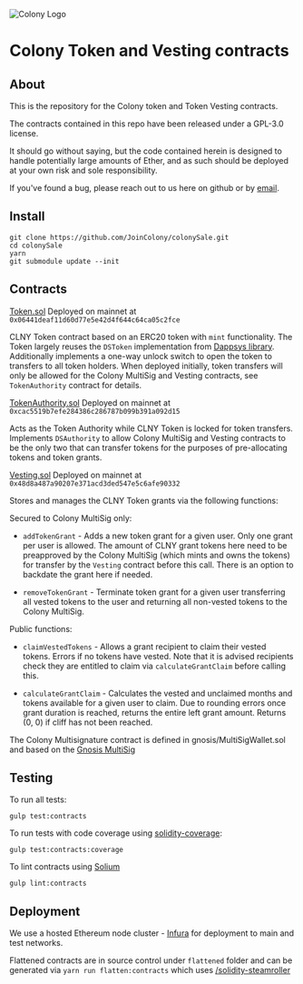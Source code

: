 ![Colony Logo](https://user-images.githubusercontent.com/9886144/31672259-f9586cc4-b353-11e7-97fd-486069cbd256.png)

# Colony Token and Vesting contracts

## About

This is the repository for the Colony token and Token Vesting contracts.

The contracts contained in this repo have been released under a GPL-3.0 license. 

It should go without saying, but the code contained herein is designed to handle potentially large amounts of Ether, and as such should be deployed at your own risk and sole responsibility.  

If you've found a bug, please reach out to us here on github or by [email](mailto:hello@colony.io).

## Install

```
git clone https://github.com/JoinColony/colonySale.git
cd colonySale
yarn
git submodule update --init
```

## Contracts

[Token.sol](./contracts/Token.sol)
Deployed on mainnet at `0x06441deaf11d60d77e5e42d4f644c64ca05c2fce`

CLNY Token contract based on an ERC20 token with `mint` functionality. The Token largely reuses the `DSToken` implementation from [Dappsys library](https://github.com/dapphub/dappsys). Additionally implements a one-way unlock switch to open the token to transfers to all token holders. When deployed initially, token transfers will only be allowed for the Colony MultiSig and Vesting contracts, see `TokenAuthority` contract for details. 

[TokenAuthority.sol](./contracts/TokenAuthority.sol)
Deployed on mainnet at `0xcac5519b7efe284386c286787b099b391a092d15`

Acts as the Token Authority while CLNY Token is locked for token transfers. Implements `DSAuthority` to allow Colony MultiSig and Vesting contracts to be the only two that can transfer tokens for the purposes of pre-allocating tokens and token grants.

[Vesting.sol](./contracts/Vesting.sol) 
Deployed on mainnet at `0x48d8a487a90207e371acd3ded547e5c6afe90332`

Stores and manages the CLNY Token grants via the following functions:

Secured to Colony MultiSig only:
* `addTokenGrant` - Adds a new token grant for a given user. Only one grant per user is allowed. The amount of CLNY grant tokens here need to be preapproved by the Colony MultiSig (which mints and owns the tokens) for transfer by the `Vesting` contract before this call. There is an option to backdate the grant here if needed.

* `removeTokenGrant` - Terminate token grant for a given user transferring all vested tokens to the user and returning all non-vested tokens to the Colony MultiSig.

Public functions:
* `claimVestedTokens` - Allows a grant recipient to claim their vested tokens. Errors if no tokens have vested. Note that it is advised recipients check they are entitled to claim via `calculateGrantClaim` before calling this.

* `calculateGrantClaim` - Calculates the vested and unclaimed months and tokens available for a given user to claim. Due to rounding errors once grant duration is reached, returns the entire left grant amount. Returns (0, 0) if cliff has not been reached.

The Colony Multisignature contract is defined in gnosis/MultiSigWallet.sol and based on the [Gnosis MultiSig](https://github.com/gnosis/MultiSigWallet)

## Testing

To run all tests:
```
gulp test:contracts
```
To run tests with code coverage using [solidity-coverage](https://github.com/sc-forks/solidity-coverage):
```
gulp test:contracts:coverage
```
To lint contracts using [Solium](https://github.com/duaraghav8/Solium)
```
gulp lint:contracts
```

## Deployment

We use a hosted Ethereum node cluster - [Infura](https://infura.io) for deployment to main and test networks.

Flattened contracts are in source control under `flattened` folder and can be generated via `yarn run flatten:contracts` which uses [/solidity-steamroller](https://github.com/JoinColony/solidity-steamroller)
